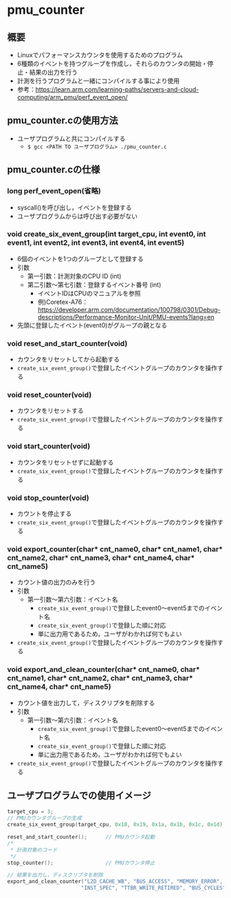 # pmu_counter

## 概要
- Linuxでパフォーマンスカウンタを使用するためのプログラム
- 6種類のイベントを持つグループを作成し，それらのカウンタの開始・停止・結果の出力を行う
- 計測を行うプログラムと一緒にコンパイルする事により使用
- 参考：https://learn.arm.com/learning-paths/servers-and-cloud-computing/arm_pmu/perf_event_open/

## pmu_counter.cの使用方法
- ユーザプログラムと共にコンパイルする
    - ``$ gcc <PATH TO ユーザプログラム> ./pmu_counter.c``

## pmu_counter.cの仕様
### long perf_event_open(省略)
- syscall()を呼び出し，イベントを登録する
- ユーザプログラムからは呼び出す必要がない

### void create_six_event_group(int target_cpu, int event0, int event1, int event2, int event3, int event4, int event5)
- 6個のイベントを1つのグループとして登録する
- 引数
    - 第一引数：計測対象のCPU ID (int)
    - 第二引数～第七引数：登録するイベント番号 (int)
        - イベントIDはCPUのマニュアルを参照
        - 例)Coretex-A76：https://developer.arm.com/documentation/100798/0301/Debug-descriptions/Performance-Monitor-Unit/PMU-events?lang=en
- 先頭に登録したイベント(event0)がグループの親となる

### void reset_and_start_counter(void)
- カウンタをリセットしてから起動する
- ``create_six_event_group()``で登録したイベントグループのカウンタを操作する

### void reset_counter(void)
- カウンタをリセットする
- ``create_six_event_group()``で登録したイベントグループのカウンタを操作する

### void start_counter(void)
- カウンタをリセットせずに起動する
- ``create_six_event_group()``で登録したイベントグループのカウンタを操作する

### void stop_counter(void)
- カウントを停止する
- ``create_six_event_group()``で登録したイベントグループのカウンタを操作する

### void export_counter(char* cnt_name0, char* cnt_name1, char* cnt_name2, char* cnt_name3, char* cnt_name4, char* cnt_name5)
- カウント値の出力のみを行う
- 引数
    - 第一引数～第六引数：イベント名 
        - ``create_six_event_group()``で登録したevent0～event5までのイベント名
        - ``create_six_event_group()``で登録した順に対応
        - 単に出力用であるため，ユーザがわかれば何でもよい
- ``create_six_event_group()``で登録したイベントグループのカウンタを操作する

### void export_and_clean_counter(char* cnt_name0, char* cnt_name1, char* cnt_name2, char* cnt_name3, char* cnt_name4, char* cnt_name5)
- カウント値を出力して，ディスクリプタを削除する
- 引数
    - 第一引数～第六引数：イベント名 
        - ``create_six_event_group()``で登録したevent0～event5までのイベント名
        - ``create_six_event_group()``で登録した順に対応
        - 単に出力用であるため，ユーザがわかれば何でもよい
- ``create_six_event_group()``で登録したイベントグループのカウンタを操作する

## ユーザプログラムでの使用イメージ
```c
target_cpu = 3;
// PMUカウンタグループの生成
create_six_event_group(target_cpu, 0x18, 0x19, 0x1a, 0x1b, 0x1c, 0x1d);

reset_and_start_counter();      // PMUカウンタ起動
/*
 * 計測対象のコード
 */
stop_counter();                 // PMUカウンタ停止

// 結果を出力し，ディスクリプタを削除
export_and_clean_counter("L2D_CACHE_WB", "BUS_ACCESS", "MEMORY_ERROR", 
                        "INST_SPEC", "TTBR_WRITE_RETIRED", "BUS_CYCLES");
```